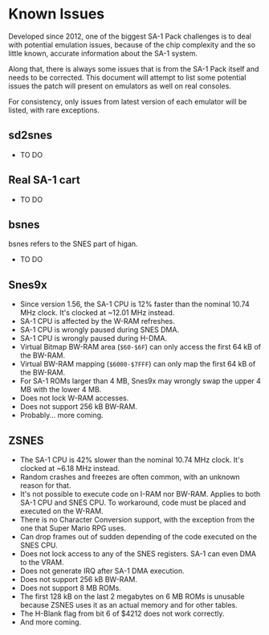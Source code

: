# Known Issues

Developed since 2012, one of the biggest SA-1 Pack challenges is to deal with potential emulation issues, because of the chip complexity and the so little known, accurate information about the SA-1 system.

Along that, there is always some issues that is from the SA-1 Pack itself and needs to be corrected. This document will attempt to list some potential issues the patch will present on emulators as well on real consoles.

For consistency, only issues from latest version of each emulator will be listed, with rare exceptions.

## sd2snes
* TO DO

## Real SA-1 cart
* TO DO

## bsnes
bsnes refers to the SNES part of higan.
* TO DO

## Snes9x
* Since version 1.56, the SA-1 CPU is 12% faster than the nominal 10.74 MHz clock. It's clocked at ~12.01 MHz instead.
* SA-1 CPU is affected by the W-RAM refreshes.
* SA-1 CPU is wrongly paused during SNES DMA.
* SA-1 CPU is wrongly paused during H-DMA.
* Virtual Bitmap BW-RAM area (`$60-$6F`) can only access the first 64 kB of the BW-RAM.
* Virtual BW-RAM mapping (`$6000-$7FFF`) can only map the first 64 kB of the BW-RAM.
* For SA-1 ROMs larger than 4 MB, Snes9x may wrongly swap the upper 4 MB with the lower 4 MB.
* Does not lock W-RAM accesses.
* Does not support 256 kB BW-RAM.
* Probably... more coming.

## ZSNES
* The SA-1 CPU is 42% slower than the nominal 10.74 MHz clock. It's clocked at ~6.18 MHz instead.
* Random crashes and freezes are often common, with an unknown reason for that.
* It's not possible to execute code on I-RAM nor BW-RAM. Applies to both SA-1 CPU and SNES CPU. To workaround, code must be placed and executed on the W-RAM.
* There is no Character Conversion support, with the exception from the one that Super Mario RPG uses.
* Can drop frames out of sudden depending of the code executed on the SNES CPU.
* Does not lock access to any of the SNES registers. SA-1 can even DMA to the VRAM.
* Does not generate IRQ after SA-1 DMA execution.
* Does not support 256 kB BW-RAM.
* Does not support 8 MB ROMs.
* The first 128 kB on the last 2 megabytes on 6 MB ROMs is unusable because ZSNES uses it as an actual memory and for other tables.
* The H-Blank flag from bit 6 of $4212 does not work correctly.
* And more coming.